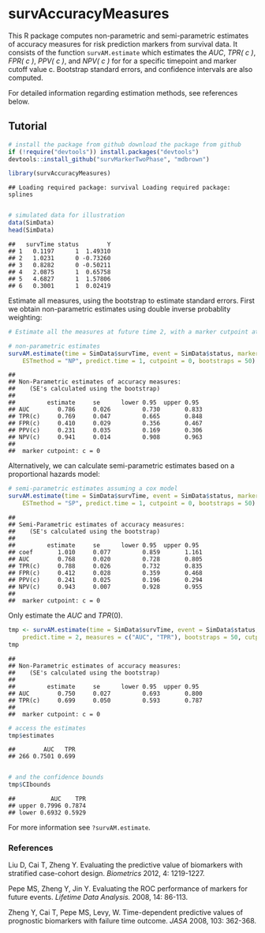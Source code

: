 survAccuracyMeasures
=============================================

This R package computes non-parametric and semi-parametric estimates of accuracy measures for risk prediction markers from survival data. It consists of the function `survAM.estimate` which estimates the *AUC*, *TPR( c )*, *FPR( c )*, *PPV( c )*, and *NPV( c )* for for a specific timepoint and marker cutoff value c. Bootstrap standard errors, and confidence intervals are also computed. 

For detailed information regarding estimation methods, see references below. 



## Tutorial



```r
# install the package from github download the package from github
if (!require("devtools")) install.packages("devtools")
devtools::install_github("survMarkerTwoPhase", "mdbrown")
```



```r
library(survAccuracyMeasures)
```

```
## Loading required package: survival Loading required package: splines
```

```r

# simulated data for illustration
data(SimData)
head(SimData)
```

```
##   survTime status        Y
## 1   0.1197      1  1.49310
## 2   1.0231      0 -0.73260
## 3   0.8282      0 -0.50211
## 4   2.0875      1  0.65758
## 5   4.6827      1  1.57806
## 6   0.3001      1  0.02419
```



Estimate all measures, using the bootstrap to estimate standard errors. First we obtain non-parametric estimates using double inverse probablity weighting:


```r
# Estimate all the measures at future time 2, with a marker cutpoint at 0.

# non-parametric estimates
survAM.estimate(time = SimData$survTime, event = SimData$status, marker = SimData$Y, 
    ESTmethod = "NP", predict.time = 1, cutpoint = 0, bootstraps = 50)
```

```
## 
## Non-Parametric estimates of accuracy measures:
##    (SE's calculated using the bootstrap)
## 
##         estimate     se      lower 0.95  upper 0.95
## AUC        0.786     0.026         0.730       0.833 
## TPR(c)     0.769     0.047         0.665       0.848 
## FPR(c)     0.410     0.029         0.356       0.467 
## PPV(c)     0.231     0.035         0.169       0.306 
## NPV(c)     0.941     0.014         0.908       0.963 
## 
##  marker cutpoint: c = 0
```


Alternatively, we can calculate semi-parametric estimates based on a proportional hazards model:



```r
# semi-parametric estimates assuming a cox model
survAM.estimate(time = SimData$survTime, event = SimData$status, marker = SimData$Y, 
    ESTmethod = "SP", predict.time = 1, cutpoint = 0, bootstraps = 50)
```

```
## 
## Semi-Parametric estimates of accuracy measures:
##    (SE's calculated using the bootstrap)
## 
##         estimate     se      lower 0.95  upper 0.95
## coef       1.010     0.077         0.859       1.161 
## AUC        0.768     0.020         0.728       0.805 
## TPR(c)     0.788     0.026         0.732       0.835 
## FPR(c)     0.412     0.028         0.359       0.468 
## PPV(c)     0.241     0.025         0.196       0.294 
## NPV(c)     0.943     0.007         0.928       0.955 
## 
##  marker cutpoint: c = 0
```




Only estimate the $AUC$ and $TPR(0)$. 


```r
tmp <- survAM.estimate(time = SimData$survTime, event = SimData$status, marker = SimData$Y, 
    predict.time = 2, measures = c("AUC", "TPR"), bootstraps = 50, cutpoint = 0)
tmp
```

```
## 
## Non-Parametric estimates of accuracy measures:
##    (SE's calculated using the bootstrap)
## 
##         estimate     se      lower 0.95  upper 0.95
## AUC        0.750     0.027         0.693       0.800 
## TPR(c)     0.699     0.050         0.593       0.787 
## 
##  marker cutpoint: c = 0
```



```r
# access the estimates
tmp$estimates
```

```
##        AUC   TPR
## 266 0.7501 0.699
```

```r

# and the confidence bounds
tmp$CIbounds
```

```
##          AUC    TPR
## upper 0.7996 0.7874
## lower 0.6932 0.5929
```


For more information see `?survAM.estimate`. 


### References
Liu D, Cai T, Zheng Y. Evaluating the predictive value of biomarkers with stratified case-cohort design. *Biometrics* 2012, 4: 1219-1227.

Pepe MS, Zheng Y, Jin Y. Evaluating the ROC performance of markers for future events. *Lifetime Data Analysis.* 2008, 14: 86-113.

Zheng Y, Cai T, Pepe MS, Levy, W. Time-dependent predictive values of prognostic biomarkers with failure time outcome. *JASA* 2008, 103: 362-368.















